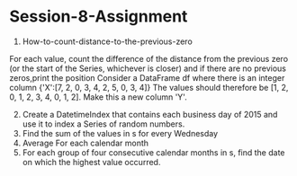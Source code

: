 # Session-8-Assignment
1) How-to-count-distance-to-the-previous-zero

For each value, count the difference of the distance from the previous zero (or the start
of the Series, whichever is closer) and if there are no previous zeros,print the position
Consider a DataFrame df where there is an integer column {'X':[7, 2, 0, 3, 4, 2, 5, 0, 3, 4]}
The values should therefore be [1, 2, 0, 1, 2, 3, 4, 0, 1, 2]. Make this a new column 'Y'.


2) Create a DatetimeIndex that contains each business day of 2015 and use it to index a
Series of random numbers.
3) Find the sum of the values in s for every Wednesday
4) Average For each calendar month
5) For each group of four consecutive calendar months in s, find the date on which the
highest value occurred.
